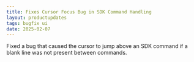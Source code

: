 ```yaml
---
title: Fixes Cursor Focus Bug in SDK Command Handling  
layout: productupdates  
tags: bugfix ui
date: 2025-02-07  
---
```


Fixed a bug that caused the cursor to jump above an SDK command if a blank line was not present between commands. 